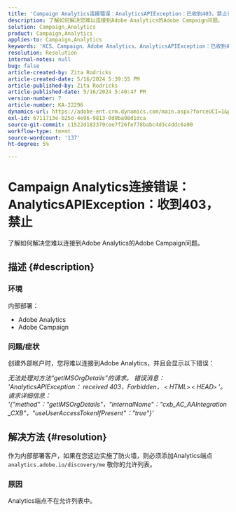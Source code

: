 ```yaml
---
title: 'Campaign Analytics连接错误：AnalyticsAPIException：已收到403，禁止访问'
description: 了解如何解决您难以连接到Adobe Analytics的Adobe Campaign问题。
solution: Campaign,Analytics
product: Campaign,Analytics
applies-to: Campaign,Analytics
keywords: 'KCS、Campaign、Adobe Analytics、AnalyticsAPIException：已收到403、禁止访问、错误、创建外部帐户'
resolution: Resolution
internal-notes: null
bug: false
article-created-by: Zita Rodricks
article-created-date: 5/16/2024 5:39:55 PM
article-published-by: Zita Rodricks
article-published-date: 5/16/2024 5:40:47 PM
version-number: 7
article-number: KA-22296
dynamics-url: https://adobe-ent.crm.dynamics.com/main.aspx?forceUCI=1&pagetype=entityrecord&etn=knowledgearticle&id=46a2a84c-ab13-ef11-9f89-6045bd0298d4
exl-id: 6711713e-b25d-4e96-9813-0d0ba98d1dca
source-git-commit: c1522d183379cee7f26fe778babc4d3c4ddc6a90
workflow-type: tm+mt
source-wordcount: '137'
ht-degree: 5%

---
```


# Campaign Analytics连接错误： AnalyticsAPIException：收到403，禁止


了解如何解决您难以连接到Adobe Analytics的Adobe Campaign问题。

## 描述 {#description}


### <b>环境</b>

内部部署：

- Adobe Analytics
- Adobe Campaign


### 问题/症状

创建外部帐户时，您将难以连接到Adobe Analytics，并且会显示以下错误：

*无法处理对方法“getIMSOrgDetails”的请求。 错误消息： &#39;AnalyticsAPIException： received 403，Forbidden， `<` HTML`>` `<` HEAD`>` ’。 请求详细信息： &#39;{&quot;method&quot;：&quot;getIMSOrgDetails&quot;，&quot;internalName&quot;：&quot;cxb_AC_AAIntegration_CXB&quot;，&quot;useUserAccessTokenIfPresent&quot;：&quot;true&quot;}&#39;*


## 解决方法 {#resolution}


作为内部部署客户，如果在您这边实施了防火墙，则必须添加Analytics端点 `analytics.adobe.io/discovery/me` 敬你的允许列表。

### 原因

Analytics端点不在允许列表中。
